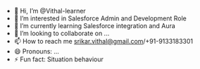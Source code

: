 - 👋 Hi, I’m @Vithal-learner
- 👀 I’m interested in Salesforce Admin and Development Role
- 🌱 I’m currently learning Salesforce integration and Aura
- 💞️ I’m looking to collaborate on ...
- 📫 How to reach me srikar.vithal@gmail.com/+91-9133183301
- 😄 Pronouns: ...
- ⚡ Fun fact: Situation behaviour

<!---
Vithal-learner/Vithal-learner is a ✨ special ✨ repository because its `README.md` (this file) appears on your GitHub profile.
You can click the Preview link to take a look at your changes.
--->
